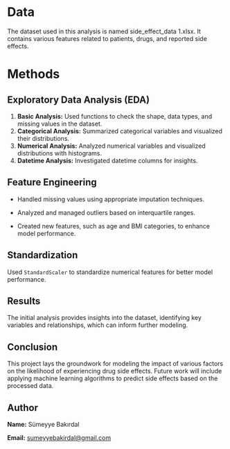 # Data
The dataset used in this analysis is named side_effect_data 1.xlsx. It contains various features related to patients, drugs, and reported side effects.

# Methods
## Exploratory Data Analysis (EDA)
1. **Basic Analysis:** Used functions to check the shape, data types, and missing values in the dataset.
2. **Categorical Analysis:** Summarized categorical variables and visualized their distributions.
3. **Numerical Analysis:** Analyzed numerical variables and visualized distributions with histograms.
4. **Datetime Analysis:** Investigated datetime columns for insights.
## Feature Engineering
- Handled missing values using appropriate imputation techniques.
* Analyzed and managed outliers based on interquartile ranges.
+ Created new features, such as age and BMI categories, to enhance model performance.
## Standardization
Used `StandardScaler` to standardize numerical features for better model performance.

## Results
The initial analysis provides insights into the dataset, identifying key variables and relationships, which can inform further modeling.

## Conclusion
This project lays the groundwork for modeling the impact of various factors on the likelihood of experiencing drug side effects. Future work will include applying machine learning algorithms to predict side effects based on the processed data.

## Author
**Name:** Sümeyye Bakırdal

**Email:** sumeyyebakirdal@gmail.com
